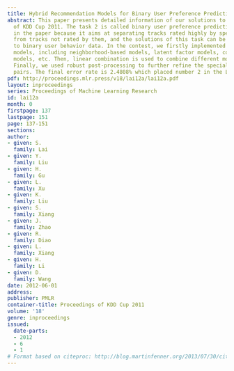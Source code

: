 ```yaml
---
title: Hybrid Recommendation Models for Binary User Preference Prediction Problem
abstract: This paper presents detailed information of our solutions to the task 2
  of KDD Cup 2011. The task 2 is called binary user preference prediction problem
  in the paper because it aims at separating tracks rated highly by specific users
  from tracks not rated by them, and the solutions of this task can be easily applied
  to binary user behavior data. In the contest, we firstly implemented many different
  models, including neighborhood-based models, latent factor models, content-based
  models, etc. Then, linear combination is used to combine different models together.
  Finally, we used robust post-processing to further refine the special user-item
  pairs. The final error rate is 2.4808% which placed number 2 in the Leaderboard.
pdf: http://proceedings.mlr.press/v18/lai12a/lai12a.pdf
layout: inproceedings
series: Proceedings of Machine Learning Research
id: lai12a
month: 0
firstpage: 137
lastpage: 151
page: 137-151
sections: 
author:
- given: S.
  family: Lai
- given: Y.
  family: Liu
- given: H.
  family: Gu
- given: L.
  family: Xu
- given: K.
  family: Liu
- given: S.
  family: Xiang
- given: J.
  family: Zhao
- given: R.
  family: Diao
- given: L.
  family: Xiang
- given: H.
  family: Li
- given: D.
  family: Wang
date: 2012-06-01
address: 
publisher: PMLR
container-title: Proceedings of KDD Cup 2011
volume: '18'
genre: inproceedings
issued:
  date-parts:
  - 2012
  - 6
  - 1
# Format based on citeproc: http://blog.martinfenner.org/2013/07/30/citeproc-yaml-for-bibliographies/
---
```


